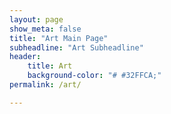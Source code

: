 ```yaml
---
layout: page
show_meta: false
title: "Art Main Page"
subheadline: "Art Subheadline"
header:
    title: Art
    background-color: "# #32FFCA;"
permalink: /art/

---
```

